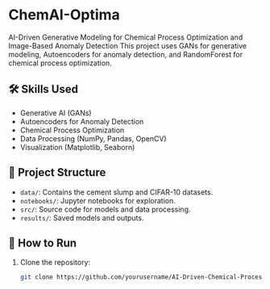 # ChemAI-Optima
AI-Driven Generative Modeling for Chemical Process Optimization and Image-Based Anomaly Detection
This project uses GANs for generative modeling, Autoencoders for anomaly detection, and RandomForest for chemical process optimization.

## 🛠️ Skills Used
- Generative AI (GANs)
- Autoencoders for Anomaly Detection
- Chemical Process Optimization
- Data Processing (NumPy, Pandas, OpenCV)
- Visualization (Matplotlib, Seaborn)

## 📂 Project Structure
- `data/`: Contains the cement slump and CIFAR-10 datasets.
- `notebooks/`: Jupyter notebooks for exploration.
- `src/`: Source code for models and data processing.
- `results/`: Saved models and outputs.

## 🚀 How to Run
1. Clone the repository:
   ```bash
   git clone https://github.com/yourusername/AI-Driven-Chemical-Process-Optimization.git!  [Screenshot 2025-03-13 013514](https://github.com/user-attachments/assets/ae71f17f-6ea4-4dae-af35-5d356cdbfa1a)
